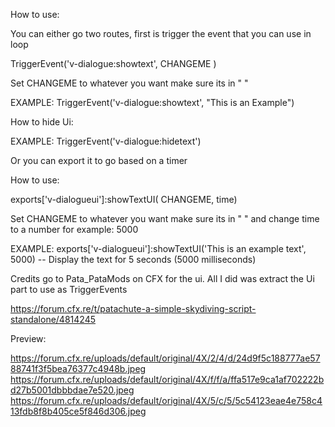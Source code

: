 How to use:

You can either go two routes, first is trigger the event that you can use in loop

TriggerEvent('v-dialogue:showtext', CHANGEME )

Set CHANGEME to whatever you want make sure its in " "

EXAMPLE: TriggerEvent('v-dialogue:showtext', "This is an Example")

How to hide Ui:

EXAMPLE: TriggerEvent('v-dialogue:hidetext')

Or you can export it to go based on a timer

How to use:

exports['v-dialogueui']:showTextUI( CHANGEME, time)

Set CHANGEME to whatever you want make sure its in " " and change time to a number for example: 5000

EXAMPLE: exports['v-dialogueui']:showTextUI('This is an example text', 5000) -- Display the text for 5 seconds (5000 milliseconds)



Credits go to Pata_PataMods on CFX for the ui. All I did was extract the Ui part to use as TriggerEvents

https://forum.cfx.re/t/patachute-a-simple-skydiving-script-standalone/4814245

Preview: 

https://forum.cfx.re/uploads/default/original/4X/2/4/d/24d9f5c188777ae5788741f3f5bea76377c4948b.jpeg
https://forum.cfx.re/uploads/default/original/4X/f/f/a/ffa517e9ca1af702222bd27b5001dbbbdae7e520.jpeg
https://forum.cfx.re/uploads/default/original/4X/5/c/5/5c54123eae4e758c413fdb8f8b405ce5f846d306.jpeg
